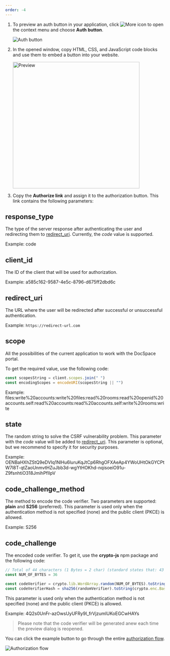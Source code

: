 ```yaml
---
order: -4
---
```


1. To preview an auth button in your application, click ![More icon](/assets/images/docspace/more-icon.png) to open the context menu and choose **Auth button**.

   ![Auth button](/assets/images/docspace/auth-button.png)

2. In the opened window, copy HTML, CSS, and JavaScript code blocks and use them to embed a button into your website.

    <img alt="Preview" src="/assets/images/docspace/preview.png" width="400px">

3. Copy the **Authorize link** and assign it to the authorization button. This link contains the following parameters:

## response_type

The type of the server response after authenticating the user and redirecting them to [redirect_uri](#redirect_uri). Currently, the *code* value is supported.

Example: code

## client_id

The ID of the client that will be used for authorization.

Example: a585c162-9587-4e5c-8796-d675ff2dbd6c

## redirect_uri

The URL where the user will be redirected after successful or unsuccessful authentication.

Example: `https://redirect-url.com`

## scope

All the possibilities of the current application to work with the DocSpace portal.

To get the required value, use the following code:

``` ts
const scopesString = client.scopes.join(" ")
const encodingScopes = encodeURI(scopesString || "")
```

Example: files:write%20accounts:write%20files:read%20rooms:read%20openid%20accounts.self:read%20accounts:read%20accounts.self:write%20rooms:write

## state

The random string to solve the CSRF vulnerability problem. This parameter with the *code* value will be added to [redirect_uri](#redirect_uri). This parameter is optional, but we recommend to specify it for security purposes.

Example: OENBaHXhZStQ9eDVIq1NlHu6luruKqJtCp6RhgOFXAeAp4YWoUHtOkGYCPtW7l8T-qtZaoUnmvtHZuJbb3d-wgYtHOKhd-nqisoeiO91u-Z9fsnhtiO318JmihPflIpV

## code_challenge_method

The method to encode the code verifier. Two parameters are supported: **plain** and **S256** (preferred). This parameter is used only when the authentication method is not specified (none) and the public client (PKCE) is allowed.

Example: S256

## code_challenge

The encoded code verifier. To get it, use the **crypto-js** npm package and the following code:

``` ts
// Total of 44 characters (1 Bytes = 2 char) (standard states that: 43 chars <= //verifier <= 128 chars)
const NUM_OF_BYTES = 36

const codeVerifier = crypto.lib.WordArray.random(NUM_OF_BYTES).toString()
const codeVerifierHash = sha256(randomVerifier).toString(crypto.enc.Base64)
```

This parameter is used only when the authentication method is not specified (none) and the public client (PKCE) is allowed.

Example: 4Q2s0UnFr-azOwsUyUFRy9I_frVjzumIUKoEGCwHAYs

> Please note that the code verifier will be generated anew each time the preview dialog is reopened.

You can click the example button to go through the entire [authorization flow](../Authorization%20Flow/index.md).

![Authorization flow](/assets/images/docspace/authorization-flow.png)
